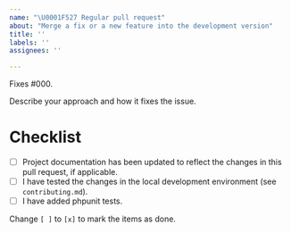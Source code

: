 ```yaml
---
name: "\U0001F527 Regular pull request"
about: "Merge a fix or a new feature into the development version"
title: ''
labels: ''
assignees: ''

---
```


Fixes #000.

Describe your approach and how it fixes the issue.

# Checklist

- [ ] Project documentation has been updated to reflect the changes in this pull request, if applicable.
- [ ] I have tested the changes in the local development environment (see `contributing.md`).
- [ ] I have added phpunit tests.

Change `[ ]` to `[x]` to mark the items as done.
